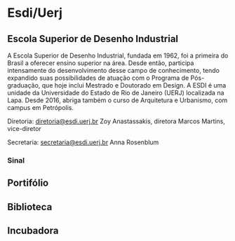 <!--
---
title: Esdi/Uerj - Escola Superior de Desenho Industrial
-->
# Esdi/Uerj 

## Escola Superior de Desenho Industrial

A Escola Superior de Desenho Industrial, fundada em 1962, foi a primeira do Brasil a oferecer ensino superior na área. Desde então, participa intensamente do desenvolvimento desse campo de conhecimento, tendo expandido suas possibilidades de atuação com o Programa de Pós-graduação, que hoje inclui Mestrado e Doutorado em Design. A ESDI é uma unidade da Universidade do Estado de Rio de Janeiro (UERJ) localizada na Lapa. Desde 2016, abriga também o curso de Arquitetura e Urbanismo, com campus em Petrópolis.

Diretoria: <diretoria@esdi.uerj.br>
Zoy Anastassakis, diretora
Marcos Martins, vice-diretor

Secretaria: <secretaria@esdi.uerj.br>
Anna Rosenblum

### Sinal

## Portifólio

## Biblioteca

## Incubadora


